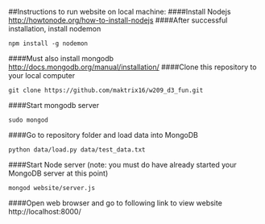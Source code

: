 ##Instructions to run website on local machine:
####Install Nodejs
http://howtonode.org/how-to-install-nodejs
####After successful installation, install nodemon
```
npm install -g nodemon
```
####Must also install mongodb
http://docs.mongodb.org/manual/installation/
####Clone this repository to your local computer
```
git clone https://github.com/maktrix16/w209_d3_fun.git
```
####Start mongodb server
```
sudo mongod
```
####Go to repository folder and load data into MongoDB
```
python data/load.py data/test_data.txt
```
####Start Node server (note: you must do have already started your MongoDB server at this point)
```
mongod website/server.js
```
####Open web browser and go to following link to view website
http://localhost:8000/


